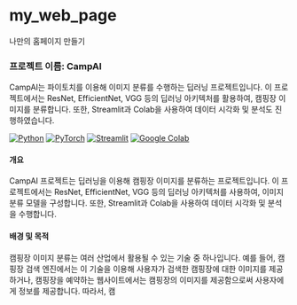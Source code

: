 # my_web_page
나만의 홈페이지 만들기

### 프로젝트 이름: CampAI

CampAI는 파이토치를 이용해 이미지 분류를 수행하는 딥러닝 프로젝트입니다. 이 프로젝트에서는 ResNet, EfficientNet, VGG 등의 딥러닝 아키텍처를 활용하여, 캠핑장 이미지를 분류합니다. 또한, Streamlit과 Colab을 사용하여 데이터 시각화 및 분석도 진행하였습니다.

[![Python](https://img.shields.io/badge/Python-3.7%2B-blue)](https://www.python.org/)
[![PyTorch](https://img.shields.io/badge/PyTorch-1.9.0-red)](https://pytorch.org/)
[![Streamlit](https://img.shields.io/badge/Streamlit-0.88.0-green)](https://streamlit.io/)
[![Google Colab](https://img.shields.io/badge/Google%20Colab-0.9.6-orange)](https://colab.research.google.com/)

#### 개요
CampAI 프로젝트는 딥러닝을 이용해 캠핑장 이미지를 분류하는 프로젝트입니다. 이 프로젝트에서는 ResNet, EfficientNet, VGG 등의 딥러닝 아키텍처를 사용하여, 이미지 분류 모델을 구성합니다. 또한, Streamlit과 Colab을 사용하여 데이터 시각화 및 분석을 수행합니다.

#### 배경 및 목적
캠핑장 이미지 분류는 여러 산업에서 활용될 수 있는 기술 중 하나입니다. 예를 들어, 캠핑장 검색 엔진에서는 이 기술을 이용해 사용자가 검색한 캠핑장에 대한 이미지를 제공하거나, 캠핑장을 예약하는 웹사이트에서는 캠핑장의 이미지를 제공함으로써 사용자에게 정보를 제공합니다. 따라서, 캠